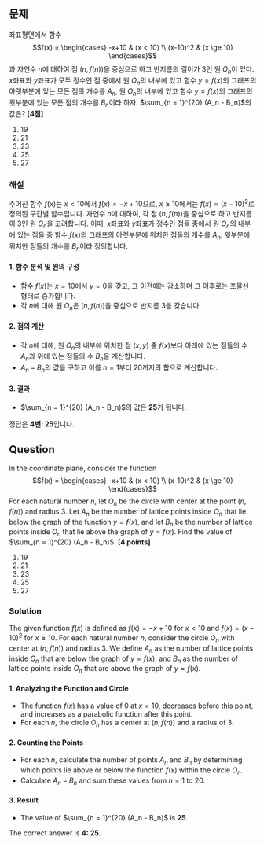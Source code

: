 ## 문제  
좌표평면에서 함수
$$f(x) = \begin{cases}
-x+10 & (x < 10) \\
(x-10)^2 & (x \ge 10)
\end{cases}$$
과 자연수 $n$에 대하여 점 $(n, f(n))$을 중심으로 하고 반지름의 길이가 $3$인 원 $O_n$이 있다. $x$좌표와 $y$좌표가 모두 정수인 점 중에서 원 $O_n$의 내부에 있고 함수 $y= f(x)$의 그래프의 아랫부분에 있는 모든 점의 개수를 $A_n$, 원 $O_n$의 내부에 있고 함수 $y= f(x)$의 그래프의 윗부분에 있는 모든 점의 개수를 $B_n$이라 하자. $\sum_{n = 1}^{20} (A_n - B_n)$의 값은? **[4점]**

1. 19  
2. 21  
3. 23  
4. 25  
5. 27  

### 해설  
주어진 함수 $f(x)$는 $x < 10$에서 $f(x) = -x + 10$으로, $x \geq 10$에서는 $f(x) = (x-10)^2$로 정의된 구간별 함수입니다. 자연수 $n$에 대하여, 각 점 $(n, f(n))$을 중심으로 하고 반지름이 3인 원 $O_n$을 고려합니다. 이때, $x$좌표와 $y$좌표가 정수인 점들 중에서 원 $O_n$의 내부에 있는 점들 중 함수 $f(x)$의 그래프의 아랫부분에 위치한 점들의 개수를 $A_n$, 윗부분에 위치한 점들의 개수를 $B_n$이라 정의합니다.

#### 1. 함수 분석 및 원의 구성
- 함수 $f(x)$는 $x = 10$에서 $y = 0$을 갖고, 그 이전에는 감소하며 그 이후로는 포물선 형태로 증가합니다.
- 각 $n$에 대해 원 $O_n$은 $(n, f(n))$을 중심으로 반지름 $3$을 갖습니다.

#### 2. 점의 계산
- 각 $n$에 대해, 원 $O_n$의 내부에 위치한 점 $(x, y)$ 중 $f(x)$보다 아래에 있는 점들의 수 $A_n$과 위에 있는 점들의 수 $B_n$을 계산합니다.
- $A_n - B_n$의 값을 구하고 이를 $n = 1$부터 $20$까지의 합으로 계산합니다.

#### 3. 결과
- $\sum_{n = 1}^{20} (A_n - B_n)$의 값은 **25**가 됩니다.

정답은 **4번: 25**입니다.

## Question  
In the coordinate plane, consider the function
$$f(x) = \begin{cases}
-x+10 & (x < 10) \\
(x-10)^2 & (x \ge 10)
\end{cases}$$
For each natural number $n$, let $O_n$ be the circle with center at the point $(n, f(n))$ and radius $3$. Let $A_n$ be the number of lattice points inside $O_n$ that lie below the graph of the function $y = f(x)$, and let $B_n$ be the number of lattice points inside $O_n$ that lie above the graph of $y = f(x)$. Find the value of $\sum_{n = 1}^{20} (A_n - B_n)$. **[4 points]**

1. 19  
2. 21  
3. 23  
4. 25  
5. 27  

### Solution  
The given function $f(x)$ is defined as $f(x) = -x + 10$ for $x < 10$ and $f(x) = (x-10)^2$ for $x \geq 10$. For each natural number $n$, consider the circle $O_n$ with center at $(n, f(n))$ and radius $3$. We define $A_n$ as the number of lattice points inside $O_n$ that are below the graph of $y = f(x)$, and $B_n$ as the number of lattice points inside $O_n$ that are above the graph of $y = f(x)$.

#### 1. Analyzing the Function and Circle
- The function $f(x)$ has a value of $0$ at $x = 10$, decreases before this point, and increases as a parabolic function after this point.
- For each $n$, the circle $O_n$ has a center at $(n, f(n))$ and a radius of $3$.

#### 2. Counting the Points
- For each $n$, calculate the number of points $A_n$ and $B_n$ by determining which points lie above or below the function $f(x)$ within the circle $O_n$.
- Calculate $A_n - B_n$ and sum these values from $n = 1$ to $20$.

#### 3. Result
- The value of $\sum_{n = 1}^{20} (A_n - B_n)$ is **25**.

The correct answer is **4: 25**.
